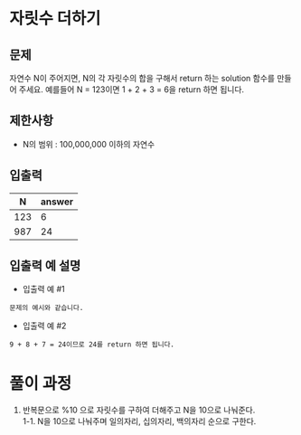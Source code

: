 # 자릿수 더하기

## 문제

자연수 N이 주어지면, N의 각 자릿수의 합을 구해서 return 하는 
solution 함수를 만들어 주세요.
예를들어 N = 123이면 1 + 2 + 3 = 6을 return 하면 됩니다.



## 제한사항

- N의 범위 : 100,000,000 이하의 자연수

## 입출력

|N|answer|
|------|---|
|123|6|
|987|24|

## 입출력 예 설명

- 입출력 예 #1

```
문제의 예시와 같습니다.
```

- 입출력 예 #2

```
9 + 8 + 7 = 24이므로 24를 return 하면 됩니다.
```

# 풀이 과정

1. 반복문으로 %10 으로 자릿수를 구하여 더해주고 N을 10으로 나눠준다.<br>
 1-1. N을 10으로 나눠주며 일의자리, 십의자리, 백의자리 순으로 구한다.
